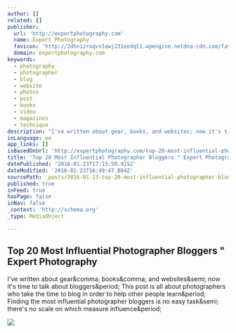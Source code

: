 ```yaml
---
author: []
related: []
publisher:
  url: 'http://expertphotography.com'
  name: Expert Photography
  favicon: 'http://2dhnizrxqvv1awj231eodql1.wpengine.netdna-cdn.com/favicon.ico'
  domain: expertphotography.com
keywords:
  - photography
  - photographer
  - blog
  - website
  - photos
  - post
  - books
  - video
  - magazines
  - technique
description: "I've written about gear, books, and websites; now it's time to talk about bloggers. This post is all about photographers who take the time to blog in order to help other people learn. Finding the most influential photographer bloggers is no easy task; there's no scale on which measure influence."
inLanguage: en
app_links: []
isBasedOnUrl: 'http://expertphotography.com/top-20-most-influential-photographer-bloggers/'
title: 'Top 20 Most Influential Photographer Bloggers " Expert Photography'
datePublished: '2016-01-23T17:15:50.915Z'
dateModified: '2016-01-23T16:49:47.084Z'
sourcePath: _posts/2016-01-23-top-20-most-influential-photographer-bloggers-expert-photo.md
published: true
inFeed: true
hasPage: false
inNav: false
_context: 'http://schema.org'
_type: MediaObject

---
```

<article style=""><h1>Top 20 Most Influential Photographer Bloggers " Expert Photography</h1><p>I've written about gear&amp;comma; books&amp;comma; and websites&amp;semi; now it's time to talk about bloggers&amp;period; This post is all about photographers who take the time to blog in order to help other people learn&amp;period; Finding the most influential photographer bloggers is no easy task&amp;semi; there's no scale on which measure influence&amp;period;</p><img src="http://expertphotography.com/wp-content/uploads/2011/06/Top-20-Most-Influential-Photographer-Bloggers2.jpg" /></article>